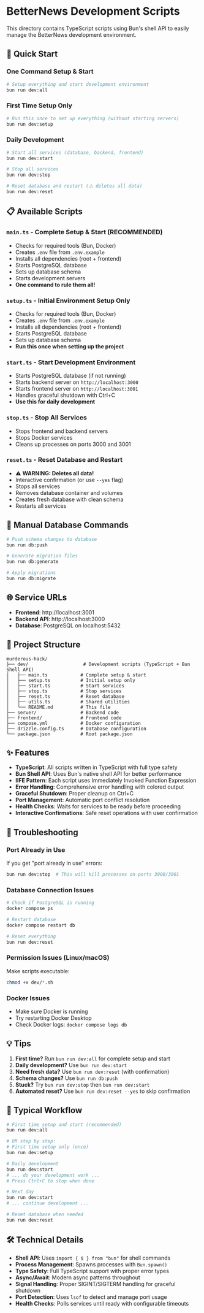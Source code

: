 # BetterNews Development Scripts

This directory contains TypeScript scripts using Bun's shell API to easily manage the BetterNews development environment.

## 🚀 Quick Start

### One Command Setup & Start

```bash
# Setup everything and start development environment
bun run dev:all
```

### First Time Setup Only

```bash
# Run this once to set up everything (without starting servers)
bun run dev:setup
```

### Daily Development

```bash
# Start all services (database, backend, frontend)
bun run dev:start

# Stop all services
bun run dev:stop

# Reset database and restart (⚠️ deletes all data)
bun run dev:reset
```

## 📋 Available Scripts

### `main.ts` - Complete Setup & Start (RECOMMENDED)

-   Checks for required tools (Bun, Docker)
-   Creates `.env` file from `.env.example`
-   Installs all dependencies (root + frontend)
-   Starts PostgreSQL database
-   Sets up database schema
-   Starts development servers
-   **One command to rule them all!**

### `setup.ts` - Initial Environment Setup Only

-   Checks for required tools (Bun, Docker)
-   Creates `.env` file from `.env.example`
-   Installs all dependencies (root + frontend)
-   Starts PostgreSQL database
-   Sets up database schema
-   **Run this once when setting up the project**

### `start.ts` - Start Development Environment

-   Starts PostgreSQL database (if not running)
-   Starts backend server on `http://localhost:3000`
-   Starts frontend server on `http://localhost:3001`
-   Handles graceful shutdown with Ctrl+C
-   **Use this for daily development**

### `stop.ts` - Stop All Services

-   Stops frontend and backend servers
-   Stops Docker services
-   Cleans up processes on ports 3000 and 3001

### `reset.ts` - Reset Database and Restart

-   ⚠️ **WARNING: Deletes all data!**
-   Interactive confirmation (or use `--yes` flag)
-   Stops all services
-   Removes database container and volumes
-   Creates fresh database with clean schema
-   Restarts all services

## 🔧 Manual Database Commands

```bash
# Push schema changes to database
bun run db:push

# Generate migration files
bun run db:generate

# Apply migrations
bun run db:migrate
```

## 🌐 Service URLs

-   **Frontend**: http://localhost:3001
-   **Backend API**: http://localhost:3000
-   **Database**: PostgreSQL on localhost:5432

## 📁 Project Structure

```
murderous-hack/
├── dev/                    # Development scripts (TypeScript + Bun Shell API)
│   ├── main.ts            # Complete setup & start
│   ├── setup.ts           # Initial setup only
│   ├── start.ts           # Start services
│   ├── stop.ts            # Stop services
│   ├── reset.ts           # Reset database
│   ├── utils.ts           # Shared utilities
│   └── README.md          # This file
├── server/                # Backend code
├── frontend/              # Frontend code
├── compose.yml            # Docker configuration
├── drizzle.config.ts      # Database configuration
└── package.json           # Root package.json
```

## ✨ Features

-   **TypeScript**: All scripts written in TypeScript with full type safety
-   **Bun Shell API**: Uses Bun's native shell API for better performance
-   **IIFE Pattern**: Each script uses Immediately Invoked Function Expression
-   **Error Handling**: Comprehensive error handling with colored output
-   **Graceful Shutdown**: Proper cleanup on Ctrl+C
-   **Port Management**: Automatic port conflict resolution
-   **Health Checks**: Waits for services to be ready before proceeding
-   **Interactive Confirmations**: Safe reset operations with user confirmation

## 🐛 Troubleshooting

### Port Already in Use

If you get "port already in use" errors:

```bash
bun run dev:stop  # This will kill processes on ports 3000/3001
```

### Database Connection Issues

```bash
# Check if PostgreSQL is running
docker compose ps

# Restart database
docker compose restart db

# Reset everything
bun run dev:reset
```

### Permission Issues (Linux/macOS)

Make scripts executable:

```bash
chmod +x dev/*.sh
```

### Docker Issues

-   Make sure Docker is running
-   Try restarting Docker Desktop
-   Check Docker logs: `docker compose logs db`

## 💡 Tips

1. **First time?** Run `bun run dev:all` for complete setup and start
2. **Daily development?** Use `bun run dev:start`
3. **Need fresh data?** Use `bun run dev:reset` (with confirmation)
4. **Schema changes?** Use `bun run db:push`
5. **Stuck?** Try `bun run dev:stop` then `bun run dev:start`
6. **Automated reset?** Use `bun run dev:reset --yes` to skip confirmation

## 🔄 Typical Workflow

```bash
# First time setup and start (recommended)
bun run dev:all

# OR step by step:
# First time setup only (once)
bun run dev:setup

# Daily development
bun run dev:start
# ... do your development work ...
# Press Ctrl+C to stop when done

# Next day
bun run dev:start
# ... continue development ...

# Reset database when needed
bun run dev:reset
```

## 🛠️ Technical Details

-   **Shell API**: Uses `import { $ } from "bun"` for shell commands
-   **Process Management**: Spawns processes with `Bun.spawn()`
-   **Type Safety**: Full TypeScript support with proper error types
-   **Async/Await**: Modern async patterns throughout
-   **Signal Handling**: Proper SIGINT/SIGTERM handling for graceful shutdown
-   **Port Detection**: Uses `lsof` to detect and manage port usage
-   **Health Checks**: Polls services until ready with configurable timeouts
